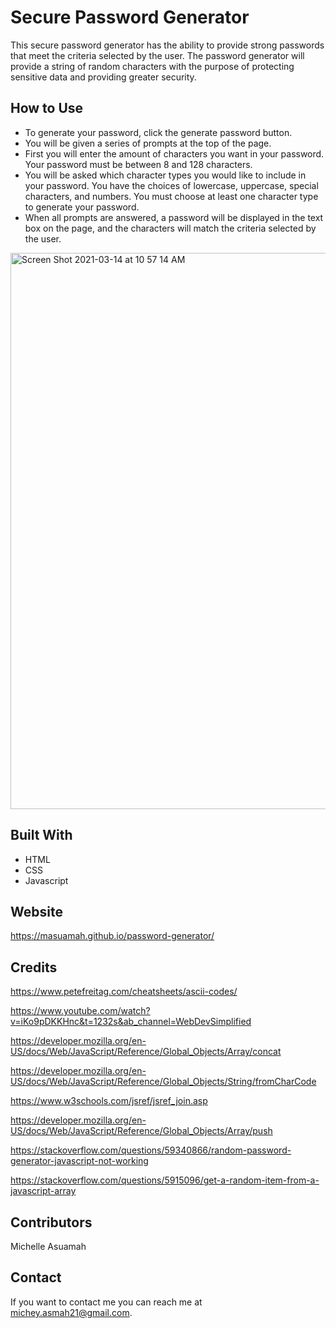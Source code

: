 # Secure Password Generator
This secure password generator has the ability to provide strong passwords that meet the criteria selected by the user. 
The password generator will provide a string of random characters with the purpose of protecting sensitive data and providing greater security.

## How to Use
* To generate your password, click the generate password button.
* You will be given a series of prompts at the top of the page. 
* First you will enter the amount of characters you want in your password. Your password must be between 8 and 128 characters.
* You will be asked which character types you would like to include in your password. You have the choices of lowercase, uppercase, special characters, 
and numbers. You must choose at least one character type to generate your password. 
* When all prompts are answered, a password will be displayed in the text box on the page, and the characters will match the criteria selected by the user.

<img width="890" alt="Screen Shot 2021-03-14 at 10 57 14 AM" src="https://user-images.githubusercontent.com/77217156/111073178-1a96c400-84b4-11eb-81b2-8e79a059153b.png">

## Built With
* HTML
* CSS
* Javascript

## Website
https://masuamah.github.io/password-generator/

## Credits
https://www.petefreitag.com/cheatsheets/ascii-codes/

https://www.youtube.com/watch?v=iKo9pDKKHnc&t=1232s&ab_channel=WebDevSimplified

https://developer.mozilla.org/en-US/docs/Web/JavaScript/Reference/Global_Objects/Array/concat

https://developer.mozilla.org/en-US/docs/Web/JavaScript/Reference/Global_Objects/String/fromCharCode

https://www.w3schools.com/jsref/jsref_join.asp

https://developer.mozilla.org/en-US/docs/Web/JavaScript/Reference/Global_Objects/Array/push

https://stackoverflow.com/questions/59340866/random-password-generator-javascript-not-working

https://stackoverflow.com/questions/5915096/get-a-random-item-from-a-javascript-array

## Contributors
Michelle Asuamah

## Contact
If you want to contact me you can reach me at michey.asmah21@gmail.com.
